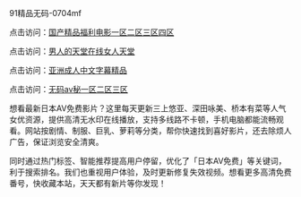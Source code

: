 91精品无码-0704mf

点击访问：<a href="https://fdhf-454.pages.dev/">国产精品福利电影一区二区三区四区</a>

点击访问：<a href="https://bered.pages.dev/">男人的天堂在线女人天堂</a>

点击访问：<a href="https://rtj-3zo.pages.dev/">亚洲成人中文字幕精品</a>

点击访问：<a href="https://vassv.pages.dev/">无码av秘一区二区三区</a>


想看最新日本AV免费影片？这里每天更新三上悠亚、深田咏美、桥本有菜等人气女优资源，提供高清无水印在线播放，支持多线路不卡顿，手机电脑都能流畅观看。网站按剧情、制服、巨乳、萝莉等分类，帮你快速找到喜好影片，还去除烦人广告，保证浏览安全清爽。

同时通过热门标签、智能推荐提高用户停留，优化了「日本AV免费」等关键词，利于搜索排名。我们也重视用户体验，及时更新修复失效视频。想看更多高清免费番号，快收藏本站，天天都有新片等你发现！



<span style="display:none;">[Canonical link](https://github.com/dd20250704/dd18 ）</span>
